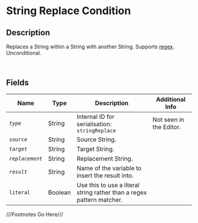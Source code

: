 String Replace Condition
============= 

## Description

Replaces a String within a String with another String. Supports [regex](https://en.wikipedia.org/wiki/Regular_expression). Unconditional.

<br />

## Fields

| Name     | Type   | Description | Additional Info |
| -------- | ------ | ----------- | --------------- |
| *`type`* | String |      Internal ID for serialisation: `stringReplace`       |         Not seen in the Editor.        |
| *`source`* | String |      Source String.       |                 |
| *`target`* | String |      Target String.       |                 |
| *`replacement`* | String |      Replacement String.       |                 |
| *`result`* | String |      Name of the variable to insert the result into.     |                 |
| `literal` | Boolean |      Use this to use a literal string rather than a regex pattern matcher.       |                 |

///Footnotes Go Here///

[^-1]: Fields in *italics* are required for the Object to be valid.  

